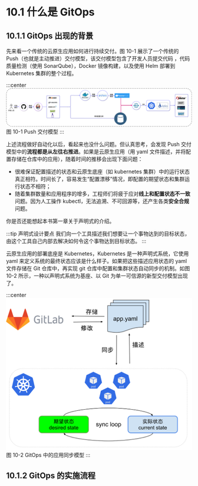 # 10.1 什么是 GitOps

## 10.1.1 GitOps 出现的背景

先来看一个传统的云原生应用如何进行持续交付。图 10-1 展示了一个传统的 Push（也就是主动推进）交付模型，该交付模型包含了开发人员提交代码
，代码质量检测（使用 SonarQube），Docker 镜像构建，以及使用 Helm 部署到 Kubernetes 集群的整个过程。

:::center
  ![](../assets/cicd-push.png)<br/>
  图 10-1 Push 交付模型
:::

上述流程做好自动化以后，看起来也没什么问题。但认真思考，会发现 Push 交付模型中的**流程都是从左往右推进**。如果是云原生应用（用 yaml 文件描述，并将配置存储在仓库中的应用），随着时间的推移会出现下面问题：

- 很难保证配置描述的状态和云原生底座（如 kubernetes 集群）中的运行状态真正相符。时间长了，容易发生“配置漂移”情况，即配置的期望状态和集群运行状态不相符；
- 随着集群数量和应用程序的增多，工程师们将疲于应对**线上和配置状态不一致**问题。因为人工操作 kubectl，无法追溯、不可回源等，还产生各类**安全合规**问题。

你是否还能想起本书第一章关于声明式的介绍。

:::tip 声明式设计要点
我们向一个工具描述我们想要让一个事物达到的目标状态，由这个工具自己内部去解决如何令这个事物达到目标状态。
:::

云原生应用的部署底座是 Kubernetes，Kubernetes 是一种声明式系统，它使用 yaml 来定义系统的最终状态应该是什么样子。如果把这些描述应用状态的 yaml 文件存储在 Git 仓库中，再实现 git 仓库中配置和集群状态自动同步的机制。如图 10-2 所示，一种以声明式系统为基座、以 Git 为单一可信源的新型交付模型出现了。

:::center
  ![](../assets/gitops.svg)<br/>
  图 10-2 GitOps 中的应用同步模型
:::

## 10.1.2 GitOps 的实施流程